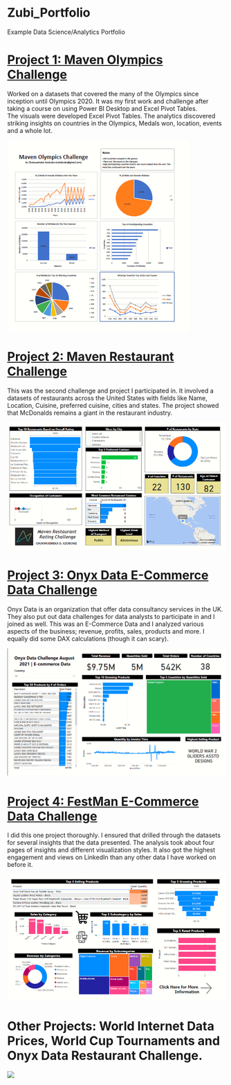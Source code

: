 # Zubi_Portfolio
Example Data Science/Analytics Portfolio

# [Project 1: Maven Olympics Challenge](https://github.com/zubidavies/Zubi_Portfolio)
Worked on a datasets that covered the many of the Olympics since inception until Olympics 2020. 
It was my first work and challenge after taking a course on using Power BI Desktop and Excel Pivot Tables.  
The visuals were developed Excel Pivot Tables. 
The analytics discovered striking insights on countries in the Olympics, Medals won, location, events and a whole lot. 

![](/images/olympics.PNG)

# [Project 2: Maven Restaurant Challenge](https://github.com/zubidavies/Zubi_Portfolio)
This was the second challenge and project I participated in. 
It involved a datasets of restaurants across the United States with fields like Name, Location, Cuisine, preferred cuisine, cities and states. 
The project showed that McDonalds remains a giant in the restaurant industry. 

![](/images/maven%20restaurant.PNG)

# [Project 3: Onyx Data E-Commerce Data Challenge](https://github.com/zubidavies/Zubi_Portfolio)
Onyx Data is an organization that offer data consultancy services in the UK. They also put out data challenges for data analysts to participate in and I joined as well. 
This was an E-Commerce Data and I analyzed various aspects of the business; revenue, profits, sales, products and more. 
I equally did some DAX calculations (though it can scary). 

![](/images/onyx%20ecommerce.PNG)

# [Project 4: FestMan E-Commerce Data Challenge](https://github.com/zubidavies/Zubi_Portfolio)
I did this one project thoroughly. I ensured that drilled through the datasets for several insights that the data presented. 
The analysis took about four pages of insights and different visualization styles. 
It also got the highest engagement and views on LinkedIn than any other data I have worked on before it.

![](/images/festman.PNG)

# Other Projects: World Internet Data Prices, World Cup Tournaments and Onyx Data Restaurant Challenge. 

![](/main/images/data.PNG) 
